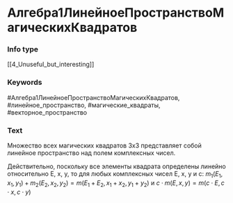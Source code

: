 # Алгебра1ЛинейноеПространствоМагическихКвадратов
### Info type
[[4_Unuseful_but_interesting]]
### Keywords
#Алгебра1ЛинейноеПространствоМагическихКвадратов, #линейное_пространство, #магические_квадраты, #векторное_пространство
### Text
Множество всех магических квадратов 3x3 представляет собой линейное пространство над полем комплексных чисел.

Действительно, поскольку все элементы квадрата определены линейно относительно E, x, y, то для любых комплексных чисел E, x, y и c:
$m_1(E_1, x_1, y_1) + m_2(E_2, x_2, y_2) = m(E_1 + E_2, x_1 + x_2, y_1 + y_2)$
и
$c \cdot m(E, x, y) = m(c \cdot E, c \cdot x, c \cdot y)$